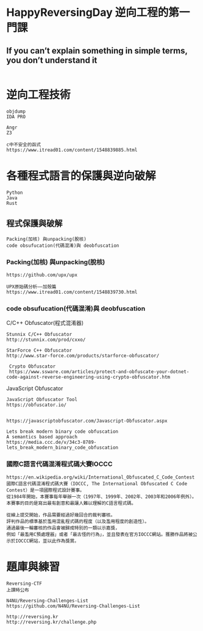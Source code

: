 # HappyReversingDay 逆向工程的第一門課

## If you can’t explain something in simple terms, you don’t understand it
```

```
# 逆向工程技術


```
objdump
IDA PRO

Angr
Z3
```

```
c中不安全的函式
https://www.itread01.com/content/1548839885.html
```
# 各種程式語言的保護與逆向破解
```
Python
Java
Rust
```
## 程式保護與破解
```
Packing(加核) 與unpacking(脫核) 
code obsufucation(代碼混淆)與 deobfuscation

```
### Packing(加核) 與unpacking(脫核) 
```
https://github.com/upx/upx

UPX原始碼分析——加殼篇
https://www.itread01.com/content/1548839730.html
```
### code obsufucation(代碼混淆)與 deobfuscation


C/C++ Obfuscator(程式混淆器)
```
Stunnix C/C++ Obfuscator
http://stunnix.com/prod/cxxo/  
```
```
StarForce C++ Obfuscator
http://www.star-force.com/products/starforce-obfuscator/
```
```
 Crypto Obfuscator
 https://www.ssware.com/articles/protect-and-obfuscate-your-dotnet-code-against-reverse-engineering-using-crypto-obfuscator.htm
```
JavaScript Obfuscator
```
JavaScript Obfuscator Tool
https://obfuscator.io/
```
```

https://javascriptobfuscator.com/Javascript-Obfuscator.aspx
```
```
Lets break modern binary code obfuscation
A semantics based approach
https://media.ccc.de/v/34c3-8789-lets_break_modern_binary_code_obfuscation
```
### 國際C語言代碼混淆程式碼大賽IOCCC
```
https://en.wikipedia.org/wiki/International_Obfuscated_C_Code_Contest
國際C語言代碼混淆程式碼大賽（IOCCC, The International Obfuscated C Code Contest）是一項國際程式設計賽事。
從1984年開始，本賽事每年舉辦一次（1997年、1999年、2002年、2003年和2006年例外）。
本賽事的目的是寫出最有創意和最讓人難以理解的C語言程式碼。

從線上提交開始，作品需要經過好幾回合的裁判審核。
評判作品的標準基於濫用混亂程式碼的程度（以及濫用程度的創造性）。
通過最後一輪審核的作品會被歸成特別的一類以示嘉獎，
例如「最濫用C預處理器」或者「最古怪的行為」，並且發表在官方IOCCC網站。獲勝作品將被公示於IOCCC網站，並以此作為獎賞。
```
# 題庫與練習
```
Reversing-CTF
上課時公布
```

```
N4NU/Reversing-Challenges-List
https://github.com/N4NU/Reversing-Challenges-List
```

```
http://reversing.kr
http://reversing.kr/challenge.php
```

